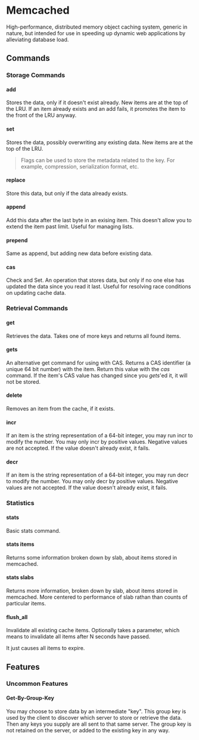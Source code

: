 # Memcached
High-performance, distributed memory object caching system, generic in nature, but intended for use in speeding up dynamic web applications by alleviating database load.

## Commands
### Storage Commands

#### add
Stores the data, only if it doesn't exist already. New items are at the top of the LRU. If an item already exists and an add fails, it promotes the item to the front of the LRU anyway. 

#### set
Stores the data, possibly overwriting any existing data. New items are at the top of the LRU. 

> Flags can be used to store the metadata related to the key. For example, compression, serialization format, etc.

#### replace
Store this data, but only if the data already exists. 

#### append
Add this data after the last byte in an exising item. This doesn't allow you to extend the item past limit. Useful for managing lists. 

#### prepend
Same as append, but adding new data before existing data. 

#### cas
Check and Set. An operation that stores data, but only if no one else has updated the data since you read it last. Useful for resolving race conditions on updating cache data. 

### Retrieval Commands

#### get
Retrieves the data. Takes one of more keys and returns all found items. 

#### gets
An alternative get command for using with CAS. Returns a CAS identifier (a unique 64 bit number) with the item. Return this value with the _cas_ command. If the item's CAS value has changed since you _gets_'ed it, it will not be stored. 

#### delete
Removes an item from the cache, if it exists. 

#### incr
If an item is the string representation of a 64-bit integer, you may run incr to modify the number. You may only incr by positive values. Negative values are not accepted. If the value doesn't already exist, it fails. 

#### decr
If an item is the string representation of a 64-bit integer, you may run decr to modify the number. You may only decr by positive values. Negative values are not accepted. If the value doesn't already exist, it fails. 

### Statistics 

#### stats
Basic stats command. 

#### stats items
Returns some information broken down by slab, about items stored in memcached. 

#### stats slabs
Returns more information, broken down by slab, about items stored in memcached. More centered to performance of slab rathan than counts of particular items. 

#### flush_all
Invalidate all existing cache items. Optionally takes a parameter, which means to invalidate all items after N seconds have passed. 

It just causes all items to expire. 

## Features
### Uncommon Features

#### Get-By-Group-Key
You may choose to store data by an intermediate "key". This group key is used by the client to discover which server to store or retrieve the data. Then any keys you supply are all sent to that same server. The group key is not retained on the server, or added to the existing key in any way.
